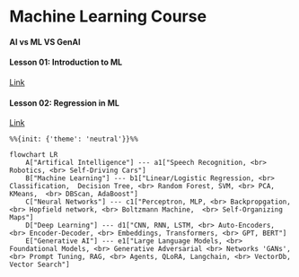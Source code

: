 # Machine Learning Course

#### AI vs ML VS GenAI

#### Lesson 01: Introduction to ML
[Link](L1_Introduction_to_ML.md)

#### Lesson 02: Regression in ML
[Link](L2_1_Regression.md)

```{mermaid}
%%{init: {'theme': 'neutral'}}%%

flowchart LR
    A["Artifical Intelligence"] --- a1["Speech Recognition, <br> Robotics, <br> Self-Driving Cars"]
    B["Machine Learning"] --- b1["Linear/Logistic Regression, <br> Classification,  Decision Tree, <br> Random Forest, SVM, <br> PCA, KMeans,  <br> DBScan, AdaBoost"]
    C["Neural Networks"] --- c1["Perceptron, MLP, <br> Backpropgation, <br> Hopfield network, <br> Boltzmann Machine,  <br> Self-Organizing Maps"]
    D["Deep Learning"] --- d1["CNN, RNN, LSTM, <br> Auto-Encoders, <br> Encoder-Decoder, <br> Embeddings, Transformers, <br> GPT, BERT"]
    E["Generative AI"] --- e1["Large Language Models, <br> Foundational Models, <br> Generative Adversarial <br> Networks 'GANs', <br> Prompt Tuning, RAG, <br> Agents, QLoRA, Langchain, <br> VectorDb, Vector Search"]
```



